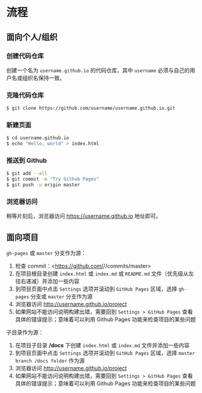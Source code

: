 # 流程

## 面向个人/组织

### 创建代码仓库

创建一个名为 `username.github.io` 的代码仓库，其中 `username` 必须与自己的用户名或组织名保持一致。

### 克隆代码仓库

```sh
$ git clone https://github.com/username/username.github.io.git
```

### 新建页面

```sh
$ cd username.github.io
$ echo "Hello, world" > index.html
```

### 推送到 Github

```sh
$ git add --all
$ git commit -m "Try Github Pages"
$ git push -u origin master
```

### 浏览器访问

稍等片刻后，浏览器访问 <https://username.github.io> 地址即可。

## 面向项目

`gh-pages` 或 `master` 分支作为源：

1. 检查 commit：<https://github.com/<username>/<project>/commits/master>
2. 在项目根目录创建 `index.html` 或 `index.md` 或 `README.md` 文件（优先级从左往右递减）并添加一些内容
3. 到项目页面中点击 `Settings` 选项并滚动到 `GitHub Pages` 区域，选择 `gh-pages` 分支或 `master` 分支作为源
4. 浏览器访问 <http://username.github.io/project>
5. 如果网站不能访问说明构建出错，需要回到 `Settings > GitHub Pages` 查看具体的错误提示；意味着可以利用 Github Pages 功能来检查项目的某些问题

子目录作为源：

1. 在项目子目录 **/docs** 下创建 `index.html` 或 `index.md` 文件并添加一些内容
2. 到项目页面中点击 `Settings` 选项并滚动到 `GitHub Pages` 区域，选择 `master branch /docs folder` 作为源
3. 浏览器访问 <http://username.github.io/project>
4. 如果网站不能访问说明构建出错，需要回到 `Settings > GitHub Pages` 查看具体的错误提示；意味着可以利用 Github Pages 功能来检查项目的某些问题
